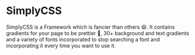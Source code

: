 # SimplyCSS

SimplyCSS is a Framework which is fancier than others 😄.
It contains gradients for your page to be prettier 🤑, 30+ background and text gradients and a variety of fonts incorporated to stop searching a font and incorporating it every time you want to use it.
